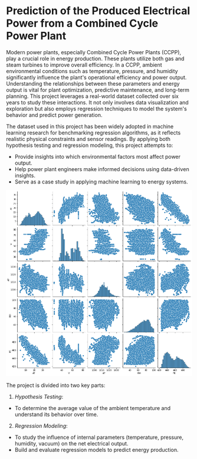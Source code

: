 # Prediction of the Produced Electrical Power from a Combined Cycle Power Plant
Modern power plants, especially Combined Cycle Power Plants (CCPP), play a crucial role in energy production. These plants utilize both gas and steam turbines to improve overall efficiency. In a CCPP, ambient environmental conditions such as temperature, pressure, and humidity significantly influence the plant's operational efficiency and power output. Understanding the relationships between these parameters and energy output is vital for plant optimization, predictive maintenance, and long-term planning. This project leverages a real-world dataset collected over six years to study these interactions. It not only involves data visualization and exploration but also employs regression techniques to model the system's behavior and predict power generation.

The dataset used in this project has been widely adopted in machine learning research for benchmarking regression algorithms, as it reflects realistic physical constraints and sensor readings. By applying both hypothesis testing and regression modeling, this project attempts to:
- Provide insights into which environmental factors most affect power output.
- Help power plant engineers make informed decisions using data-driven insights.
- Serve as a case study in applying machine learning to energy systems.

![image.png](https://github.com/mehedihassanarman/Prediction-of-the-Produced-Electrical-Power-from-a-Combined-Cycle-Power-Plant/blob/main/Image/image.png)

The project is divided into two key parts:

1. _Hypothesis Testing_:
- To determine the average value of the ambient temperature and understand its behavior over time.

2. _Regression Modeling_:
- To study the influence of internal parameters (temperature, pressure, humidity, vacuum) on the net electrical output.
- Build and evaluate regression models to predict energy production.
